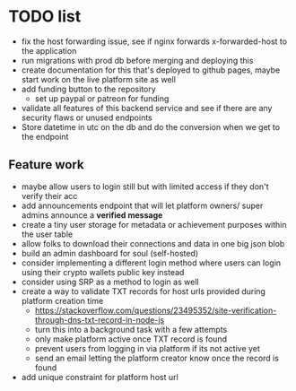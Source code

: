 # TODO list

- fix the host forwarding issue, see if nginx forwards x-forwarded-host to the application
- run migrations with prod db before merging and deploying this
- create documentation for this that's deployed to github pages, maybe start work on the live platform site as well
- add funding button to the repository
  - set up paypal or patreon for funding
- validate all features of this backend service and see if there are any security flaws or unused endpoints
- Store datetime in utc on the db and do the conversion when we get to the endpoint

## Feature work

- maybe allow users to login still but with limited access if they don't verify their acc
- add announcements endpoint that will let platform owners/ super admins announce a **verified message**
- create a tiny user storage for metadata or achievement purposes within the user table
- allow folks to download their connections and data in one big json blob
- build an admin dashboard for soul (self-hosted)
- consider implementing a different login method where users can login using their crypto wallets public key instead
- consider using SRP as a method to login as well
- create a way to validate TXT records for host urls provided during platform creation time
  - https://stackoverflow.com/questions/23495352/site-verification-through-dns-txt-record-in-node-js
  - turn this into a background task with a few attempts
  - only make platform active once TXT record is found
  - prevent users from logging in via platform if its not active yet
  - send an email letting the platform creator know once the record is found
- add unique constraint for platform host url
